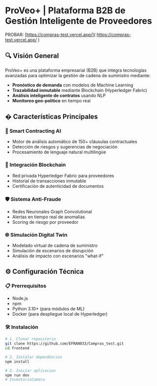 # ProVeo+ | Plataforma B2B de Gestión Inteligente de Proveedores

PROBAR: [https://compras-test.vercel.app/]( https://compras-test.vercel.app/ ) 

## 🔍 Visión General
ProVeo+ es una plataforma empresarial (B2B) que integra tecnologías avanzadas para optimizar la gestión de cadena de suministro mediante:

- **Pronóstico de demanda** con modelos de Machine Learning
- **Trazabilidad inmutable** mediante Blockchain (Hyperledger Fabric)
- **Análisis inteligente de contratos** usando NLP
- **Monitoreo geo-político** en tiempo real

## � Características Principales

### 🤖 Smart Contracting AI
- Motor de análisis automático de 150+ cláusulas contractuales
- Detección de riesgos y sugerencias de negociación
- Procesamiento de lenguaje natural multilingüe

### 🔗 Integración Blockchain
- Red privada Hyperledger Fabric para proveedores
- Historial de transacciones inmutable
- Certificación de autenticidad de documentos

### 🛡️ Sistema Anti-Fraude
- Redes Neuronales Graph Convolutional
- Alertas en tiempo real de anomalías
- Scoring de riesgo por proveedor

### 🌐 Simulación Digital Twin
- Modelado virtual de cadena de suministro
- Simulación de escenarios de disrupción
- Análisis de impacto con escenarios "what-if"

## ⚙️ Configuración Técnica

### 📋 Prerrequisitos
- Node.js 
- npm 
- Python 3.10+ (para módulos de ML)
- Docker (para despliegue local de Hyperledger)

### 🛠️ Instalación
```bash
# 1. Clonar repositorio
git clone https://github.com/EFRAN033/Compras_test.git
cd frontend

# 2. Instalar dependencias
npm install

# 3. Iniciar aplicacion
npm run dev
# InventarioCamera
